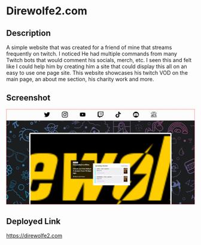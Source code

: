 # Direwolfe2.com

## Description

A simple website that was created for a friend of mine that streams frequently on twitch. I noticed He had multiple commands from many Twitch bots that would comment his socials, merch, etc. I seen this and felt like I could help him by creating him a site that could display this all on an easy to use one page site. This website showcases his twitch VOD on the main page, an about me section, his charity work and more.

## Screenshot

![website screenshot](./src/images/Screenshot%202022-11-01%20134506.jpg)

## Deployed Link

https://direwolfe2.com


